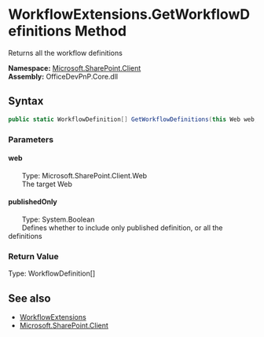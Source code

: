 # WorkflowExtensions.GetWorkflowDefinitions Method  
 Returns all the workflow definitions   

**Namespace:** [Microsoft.SharePoint.Client](Microsoft.SharePoint.Client.md)  
**Assembly:** OfficeDevPnP.Core.dll  
## Syntax
```C#
public static WorkflowDefinition[] GetWorkflowDefinitions(this Web web, Boolean publishedOnly)
```
### Parameters
#### web  
&emsp;&emsp;Type: Microsoft.SharePoint.Client.Web  
&emsp;&emsp;The target Web  

  

#### publishedOnly  
&emsp;&emsp;Type: System.Boolean  
&emsp;&emsp;Defines whether to include only published definition, or all the definitions  

  

### Return Value
Type: WorkflowDefinition[]  
  


## See also
- [WorkflowExtensions](Microsoft.SharePoint.Client.WorkflowExtensions.md) 
- [Microsoft.SharePoint.Client](Microsoft.SharePoint.Client.md) 
